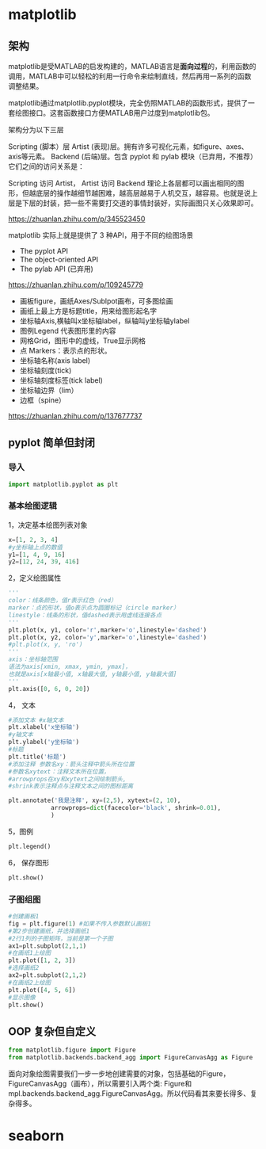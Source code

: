 # matplotlib

## 架构

matplotlib是受MATLAB的启发构建的，MATLAB语言是**面向过程**的，利用函数的调用，MATLAB中可以轻松的利用一行命令来绘制直线，然后再用一系列的函数调整结果。

matplotlib通过matplotlib.pyplot模块，完全仿照MATLAB的函数形式，提供了一套绘图接口。这套函数接口方便MATLAB用户过度到matplotlib包。

架构分为以下三层

Scripting (脚本）层
Artist (表现)层。拥有许多可视化元素，如figure、axes、axis等元素。
Backend (后端)层。包含 pyplot 和 pylab 模块（已弃用，不推荐）
它们之间的访问关系是：

Scripting 访问 Artist， Artist 访问 Backend
理论上各层都可以画出相同的图形，但越底层的操作越细节越困难，越高层越易于人机交互，越容易。也就是说上层是下层的封装，把一些不需要打交道的事情封装好，实际画图只关心效果即可。

https://zhuanlan.zhihu.com/p/345523450

matplotlib 实际上就是提供了 3 种API，用于不同的绘图场景

* The pyplot API
* The object-oriented API
* The pylab API (已弃用)

https://zhuanlan.zhihu.com/p/109245779

* 画板figure，画纸Axes/Sublpot画布，可多图绘画
* 画纸上最上方是标题title，用来给图形起名字
* 坐标轴Axis,横轴叫x坐标轴label，纵轴叫y坐标轴ylabel
* 图例Legend 代表图形里的内容
* 网格Grid，图形中的虚线，True显示网格
* 点 Markers：表示点的形状。
* 坐标轴名称(axis label)
* 坐标轴刻度(tick)
* 坐标轴刻度标签(tick label)
* 坐标轴边界（lim）
* 边框（spine）

https://zhuanlan.zhihu.com/p/137677737

## pyplot 简单但封闭

### 导入

```python
import matplotlib.pyplot as plt
```

### 基本绘图逻辑

1，决定基本绘图列表对象

```python
x=[1, 2, 3, 4]
#y坐标轴上点的数值
y1=[1, 4, 9, 16]
y2=[12, 24, 39, 416]
```

2，定义绘图属性

```python
'''
color：线条颜色，值r表示红色（red）
marker：点的形状，值o表示点为圆圈标记（circle marker）
linestyle：线条的形状，值dashed表示用虚线连接各点
'''
plt.plot(x, y1, color='r',marker='o',linestyle='dashed')
plt.plot(x, y2, color='y',marker='o',linestyle='dashed')
#plt.plot(x, y, 'ro')
'''
axis：坐标轴范围
语法为axis[xmin, xmax, ymin, ymax]，
也就是axis[x轴最小值, x轴最大值, y轴最小值, y轴最大值]
'''
plt.axis([0, 6, 0, 20])
```

4， 文本

```python
#添加文本 #x轴文本
plt.xlabel('x坐标轴')
#y轴文本
plt.ylabel('y坐标轴')
#标题
plt.title('标题')
#添加注释 参数名xy：箭头注释中箭头所在位置
#参数名xytext：注释文本所在位置，
#arrowprops在xy和xytext之间绘制箭头, 
#shrink表示注释点与注释文本之间的图标距离

plt.annotate('我是注释', xy=(2,5), xytext=(2, 10),
            arrowprops=dict(facecolor='black', shrink=0.01),
            )
```

5，图例

```python
plt.legend()
```

6， 保存图形

```python
plt.show()
```

### 子图组图

```python
#创建画板1
fig = plt.figure(1) #如果不传入参数默认画板1
#第2步创建画纸，并选择画纸1
#2行1列的子图矩阵，当前是第一个子图
ax1=plt.subplot(2,1,1)   
#在画纸1上绘图
plt.plot([1, 2, 3])
#选择画纸2
ax2=plt.subplot(2,1,2)
#在画纸2上绘图
plt.plot([4, 5, 6])
#显示图像
plt.show()
```

## OOP 复杂但自定义

```python
from matplotlib.figure import Figure
from matplotlib.backends.backend_agg import FigureCanvasAgg as Figure
```

面向对象绘图需要我们一步一步地创建需要的对象，包括基础的Figure，FigureCanvasAgg（画布），所以需要引入两个类: Figure和mpl.backends.backend_agg.FigureCanvasAgg。所以代码看其来要长得多、复杂得多。

# seaborn
